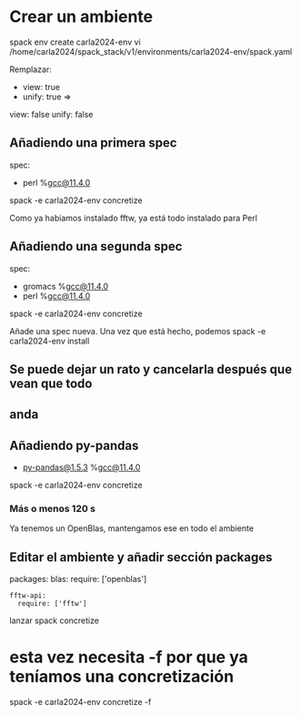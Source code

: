 # Crear un ambiente

spack env create carla2024-env
vi /home/carla2024/spack_stack/v1/environments/carla2024-env/spack.yaml

Remplazar:
- view: true
- unify: true
=>

view: false
unify: false

## Añadiendo una primera spec
spec:
  - perl %gcc@11.4.0

spack -e carla2024-env concretize

Como ya habiamos instalado fftw, ya está todo instalado para Perl

## Añadiendo una segunda spec
spec:
  - gromacs %gcc@11.4.0
  - perl %gcc@11.4.0

spack -e carla2024-env concretize

Añade una spec nueva. Una vez que está hecho, podemos
spack -e carla2024-env install

## Se puede dejar un rato y cancelarla después que vean que todo
## anda

## Añadiendo py-pandas
  - py-pandas@1.5.3 %gcc@11.4.0

spack -e carla2024-env concretize

### Más o menos 120 s

Ya tenemos un OpenBlas, mantengamos ese en todo el ambiente

## Editar el ambiente y añadir sección packages
  packages:
    blas:
      require: ['openblas']

    fftw-api:
      require: ['fftw']

lanzar spack concretize
# esta vez necesita -f por que ya teníamos una concretización
spack -e carla2024-env concretize -f
